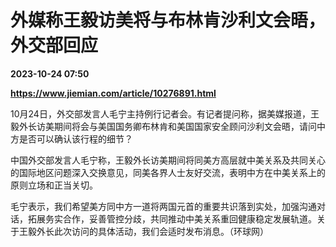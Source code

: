 # 外媒称王毅访美将与布林肯沙利文会晤，外交部回应

**2023-10-24 07:50**

**https://www.jiemian.com/article/10276891.html**

10月24日，外交部发言人毛宁主持例行记者会。有记者提问称，据美媒报道，王毅外长访美期间将会与美国国务卿布林肯和美国国家安全顾问沙利文会晤，请问中方是否可以确认该行程的细节？

中国外交部发言人毛宁称，王毅外长访美期间将同美方高层就中美关系及共同关心的国际地区问题深入交换意见，同美各界人士友好交流，表明中方在中美关系上的原则立场和正当关切。

毛宁表示，我们希望美方同中方一道将两国元首的重要共识落到实处，加强沟通对话，拓展务实合作，妥善管控分歧，共同推动中美关系重回健康稳定发展轨道。关于王毅外长此次访问的具体活动，我们会适时发布消息。（环球网）